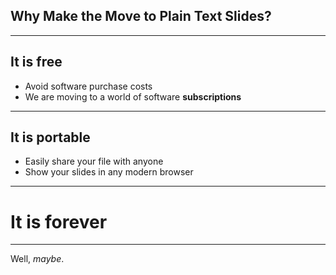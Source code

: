 ## Why Make the Move to Plain Text Slides?

---

## It is free

* Avoid software purchase costs
* We are moving to a world of software **subscriptions**

---

## It is portable

* Easily share your file with anyone
* Show your slides in any modern browser

---

# It is forever

---

Well, *maybe*.





